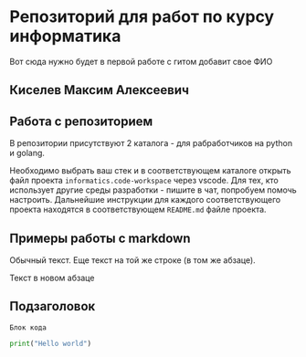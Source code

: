# Репозиторий для работ по курсу информатика

Вот сюда нужно будет в первой работе с гитом добавит свое ФИО

## Киселев Максим Алексеевич

## Работа с репозиторием

В репозитории присутствуют 2 каталога - для рабработчиков на python и golang.

Необходимо выбрать ваш стек и в соответствующем каталоге открыть файл проекта `informatics.code-workspace` через vscode.
Для тех, кто использует другие среды разработки - пишите в чат, попробуем помочь настроить. Дальнейшие инструкции для каждого 
соответствующего проекта находятся в соответствующем `README.md` файле проекта.

## Примеры работы с markdown

Обычный текст.
Еще текст на той же строке (в том же абзаце).

Текст в новом абзаце

## Подзаголовок

```
Блок кода
```

```python
print("Hello world")
```
